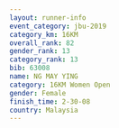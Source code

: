 ```yaml
---
layout: runner-info 
event_category: jbu-2019 
category_km: 16KM  
overall_rank: 82
gender_rank: 13
category_rank: 13
bib: 63008
name: NG MAY YING
category: 16KM Women Open
gender: Female
finish_time: 2-30-08
country: Malaysia
---
```


